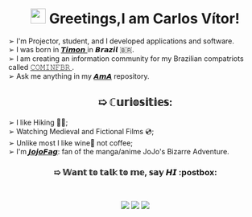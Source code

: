 <h1 align="center"><img src="https://media.giphy.com/media/hvRJCLFzcasrR4ia7z/giphy.gif" width="30px"> Greetings,I am Carlos Vítor!</h1>

➢ I'm Projector, student, and I developed applications and software. <br>
➢ I was born in <a href="https://maps.app.goo.gl/MDLoTBwknMWH9VcN8"> 𝙏𝙞𝙢𝙤𝙣 </a> in 𝘽𝙧𝙖𝙯𝙞𝙡  🇧🇷.<br>
➢ I am creating an information community for my Brazilian compatriots called <a href="https://cominfbr.cf/"> 𝙲𝙾𝙼𝙸𝙽𝙵𝙱𝚁 </a>.<br>
➢ Ask me anything in my <a href="https://github.com/CarlosVitor/ama">𝘼𝙢𝘼</a> repository.

<h2 align="center"> ➯ ℂ𝕦𝕣𝕚𝕠𝕤𝕚𝕥𝕚𝕖𝕤: </h2>

➢ I like Hiking 🏃‍♂️;<br>
➢ Watching Medieval and Fictional Films 💿;<br>
➢ Unlike most I like wine🍷 not coffee;<br>
➢ I'm <a href="https://www.google.com/search?q=jojofag">𝙅𝙤𝙟𝙤𝙁𝙖𝙜</a>: fan of the manga/anime JoJo's Bizarre Adventure.

<h3 align="center"> ➯ 𝕎𝕒𝕟𝕥 𝕥𝕠 𝕥𝕒𝕝𝕜 𝕥𝕠 𝕞𝕖, 𝕤𝕒𝕪 𝙃𝙄 :postbox: </h3>
<br>
<p align="center"> 
<a href="https://linkedin.com/in/CarlosVitor"><img src="https://img.shields.io/badge/LinkedIn%20-0e76a8.svg?&style=for-the-badge&logo=linkedin&logoColor=white"/></a>
<a href="https://twitter.com/clsvitor"><img src="https://img.shields.io/badge/Twitter%20-00acee.svg?&style=for-the-badge&logo=Twitter&logoColor=white"/></a>
<a href="mailto:carlosv.professional@gmail.com"><img src="https://img.shields.io/badge/Gmail%20-c14438.svg?&style=for-the-badge&logo=Gmail&logoColor=white"/></a>
</p> 
